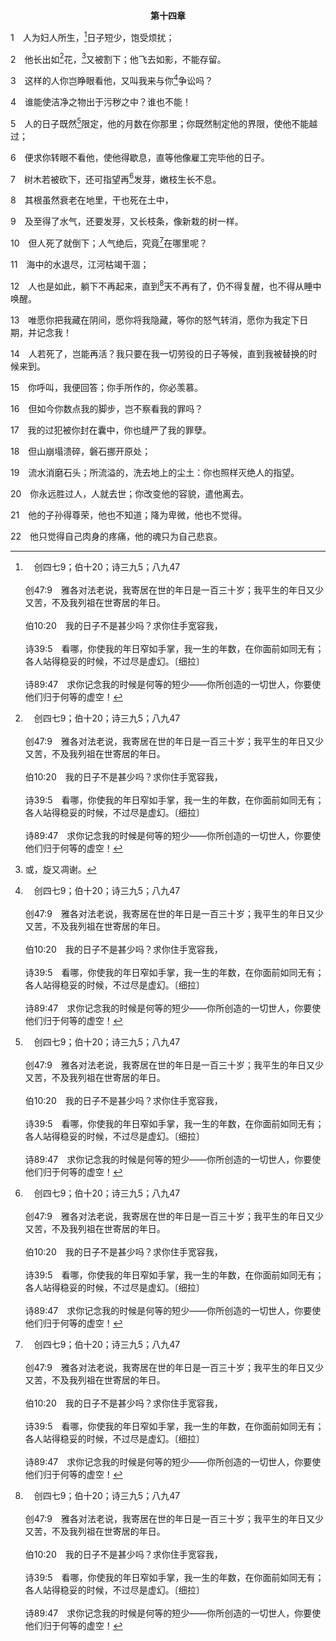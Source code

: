 <p style="text-align:center;font-weight:bold;">第十四章</p>

1　人为妇人所生，[^a]日子短少，饱受烦扰；

[^a]:　创四七9；伯十20；诗三九5；八九47<br><br>创47:9　雅各对法老说，我寄居在世的年日是一百三十岁；我平生的年日又少又苦，不及我列祖在世寄居的年日。<br><br>伯10:20　我的日子不是甚少吗？求你住手宽容我，<br><br>诗39:5　看哪，你使我的年日窄如手掌，我一生的年数，在你面前如同无有；各人站得稳妥的时候，不过尽是虚幻。〔细拉〕<br><br>诗89:47　求你记念我的时候是何等的短少——你所创造的一切世人，你要使他们归于何等的虚空！

2　他长出如[^a]花，[^1]又被割下；他飞去如影，不能存留。

[^1]:或，旋又凋谢。

[^a]:　诗一〇三15；赛四十6；雅一10；彼前一24<br><br>诗103:15　至于世人，他的年日如草一样；他发旺如野地的花：<br><br>赛40:6　有人声说，你喊叫吧。有一个说，我喊叫什么呢？说，凡属肉体的人尽都如草，他一切的荣美都像野地的花；<br><br>雅1:10　富足的降卑，也该如此，因为他必要过去，如同草上的花一样。<br><br>彼前1:24　因为“凡属肉体的人尽都如草，他一切的荣美都像草上的花；草必枯干，花必凋谢，

3　这样的人你岂睁眼看他，又叫我来与你[^a]争讼吗？

[^a]:　伯二二4；诗一四三2<br><br>伯22:4　岂是因你敬畏祂，祂就责备你，与你争讼吗？<br><br>诗143:2　求你不要传唤你的仆人去受审，因为在你面前，凡活着的人没有一个是义的。

4　谁能使洁净之物出于污秽之中？谁也不能！

5　人的日子既然[^a]限定，他的月数在你那里；你既然制定他的界限，使他不能越过；

[^a]:　徒十七26<br><br>徒17:26　祂从一本造出万族的人，住在全地面上，并且预先定准他们的时期，和居住的疆界，

6　便求你转眼不看他，使他得歇息，直等他像雇工完毕他的日子。

7　树木若被砍下，还可指望再[^a]发芽，嫩枝生长不息。

[^a]:　参赛十一1；二七6<br><br>赛11:1　从耶西的不必发嫩条，从他根生的枝子必结果实。<br><br>赛27:6　将来雅各要扎根，以色列要发芽开花；他们的果实必遍满世界。

8　其根虽然衰老在地里，干也死在土中，

9　及至得了水气，还要发芽，又长枝条，像新栽的树一样。

10　但人死了就倒下；人气绝后，究竟[^a]在哪里呢？

[^a]:　伯二十7；参伯七8～10<br><br>伯20:7　他必永远灭亡，像自己的粪一样；素来见他的人要说，他在哪里呢？<br><br>伯7:8　观看我的人，他的眼必不再见我；你的眼目要看我，我却不在了。<br><br>伯7:9　云彩消散而去，照样，人下阴间也不再上来。<br><br>伯7:10　他不再回自己的家，他本地也不再认识他。

11　海中的水退尽，江河枯竭干涸；

12　人也是如此，躺下不再起来，直到[^a]天不再有了，仍不得复醒，也不得从睡中唤醒。

[^a]:　参太五18；二四35；彼后三10；13；赛五一6；诗一〇二25～26<br><br>太5:18　我实在告诉你们，即使到天地都过去了，律法的一撇或一画，也绝不能过去，直到一切都得成全。<br><br>太24:35　天地要过去，但我的话绝不能过去。<br><br>彼后3:10　只是主的日子要像贼一样来到；在那日，诸天必轰然一声地过去，所有的元素都要被焚烧而销化，地和其上的工程也都要烧尽了。<br><br>彼后3:13　但我们照祂的应许，期待新天新地，有义居住在其中。<br><br>赛51:6　你们要向天举目，观看下地；因为天必像烟云消散，地必如衣服渐渐旧了，其上的居民也要如此死亡；唯有我的救恩永远长存，我的公义也不废掉。<br><br>诗102:25　你起初立了地的根基，诸天也是你手的工作。<br><br>诗102:26　天地都要灭没，你却长存；天地都要像衣服渐渐旧了；你要将天地如衣裳更换，天地就改变了。

13　唯愿你把我藏在阴间，愿你将我隐藏，等你的怒气转消，愿你为我定下日期，并记念我！

14　人若死了，岂能再活？我只要在我一切劳役的日子等候，直到我被替换的时候来到。

15　你呼叫，我便回答；你手所作的，你必羡慕。

16　但如今你数点我的脚步，岂不察看我的罪吗？

17　我的过犯被你封在囊中，你也缝严了我的罪孽。

18　但山崩塌溃碎，磐石挪开原处；

19　流水消磨石头；所流溢的，洗去地上的尘土：你也照样灭绝人的指望。

20　你永远胜过人，人就去世；你改变他的容貌，遣他离去。

21　他的子孙得尊荣，他也不知道；降为卑微，他也不觉得。

22　他只觉得自己肉身的疼痛，他的魂只为自己悲哀。
